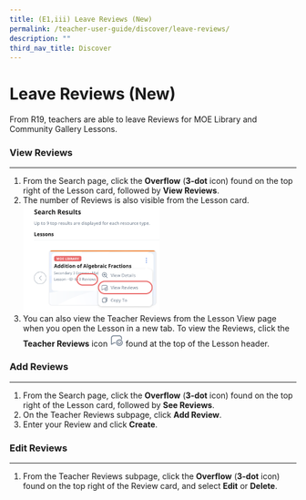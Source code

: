 ```yaml
---
title: (E1,iii) Leave Reviews (New)
permalink: /teacher-user-guide/discover/leave-reviews/
description: ""
third_nav_title: Discover
---
```

<h1>Leave Reviews (New)</h1>
<p>From R19, teachers are able to leave Reviews for MOE Library and Community Gallery Lessons.</p>
<h3>View Reviews</h3>
<hr>
<ol>
<li>From the Search page, click the <strong>Overflow</strong> (<strong>3-dot</strong> icon) found on the top right of the Lesson card, followed by <strong>View Reviews</strong>.</li>
<li>The number of Reviews is also visible from the Lesson card.</li><img style="width: 50%;" alt="LessonReview" src="/images/2Teacher/D-LessonReview.png">
		<li>You can also view the Teacher Reviews from the Lesson View page when you open the Lesson in a new tab. To view the Reviews, click the <strong>Teacher Reviews</strong> icon 
			<img style="width:1.5rem; display: inline;" src="/images/Icons/Reviews.svg"> found at the top of the Lesson header.</li></ol>
<h3>Add Reviews</h3>
<hr>
<ol>
<li>From the Search page, click the <strong>Overflow</strong> (<strong>3-dot</strong> icon) found on the top right of the Lesson card, followed by <strong>See Reviews</strong>.</li>
<li>On the Teacher Reviews subpage, click <strong>Add Review</strong>.</li>
<li>Enter your Review and click <strong>Create</strong>.</li>
</ol>
<h3>Edit Reviews</h3>
<hr>
<ol><li>From the Teacher Reviews subpage, click the <strong>Overflow</strong> (<strong>3-dot</strong> icon) found on the top right of the Review card, and select <strong>Edit</strong> or <strong>Delete</strong>.</li></ol>
